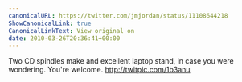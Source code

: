 ```yaml
---
canonicalURL: https://twitter.com/jmjordan/status/11108644218
ShowCanonicalLink: true
CanonicalLinkText: View original on
date: 2010-03-26T20:36:41+00:00
---
```

Two CD spindles make and excellent laptop stand, in case you were wondering. You're welcome. http://twitpic.com/1b3anu
